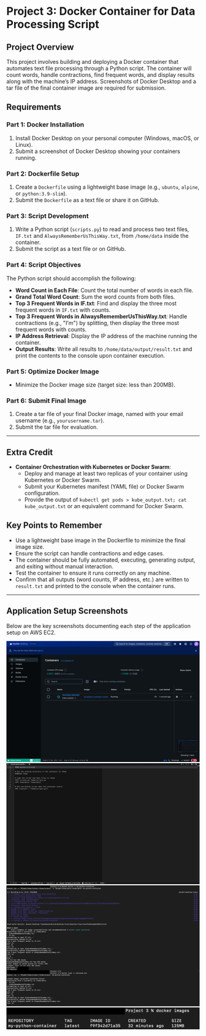 # Project 3: Docker Container for Data Processing Script

## Project Overview
This project involves building and deploying a Docker container that automates text file processing through a Python script. The container will count words, handle contractions, find frequent words, and display results along with the machine’s IP address. Screenshots of Docker Desktop and a tar file of the final container image are required for submission.

## Requirements

### Part 1: Docker Installation
1. Install Docker Desktop on your personal computer (Windows, macOS, or Linux).
2. Submit a screenshot of Docker Desktop showing your containers running.

### Part 2: Dockerfile Setup
1. Create a `Dockerfile` using a lightweight base image (e.g., `ubuntu`, `alpine`, or `python:3.9-slim`).
2. Submit the `Dockerfile` as a text file or share it on GitHub.

### Part 3: Script Development
1. Write a Python script (`scripts.py`) to read and process two text files, `IF.txt` and `AlwaysRememberUsThisWay.txt`, from `/home/data` inside the container.
2. Submit the script as a text file or on GitHub.

### Part 4: Script Objectives
The Python script should accomplish the following:

- **Word Count in Each File**: Count the total number of words in each file.
- **Grand Total Word Count**: Sum the word counts from both files.
- **Top 3 Frequent Words in IF.txt**: Find and display the three most frequent words in `IF.txt` with counts.
- **Top 3 Frequent Words in AlwaysRememberUsThisWay.txt**: Handle contractions (e.g., "I'm") by splitting, then display the three most frequent words with counts.
- **IP Address Retrieval**: Display the IP address of the machine running the container.
- **Output Results**: Write all results to `/home/data/output/result.txt` and print the contents to the console upon container execution.

### Part 5: Optimize Docker Image
- Minimize the Docker image size (target size: less than 200MB).

### Part 6: Submit Final Image
1. Create a tar file of your final Docker image, named with your email username (e.g., `yourusername.tar`).
2. Submit the tar file for evaluation.

---

## Extra Credit
- **Container Orchestration with Kubernetes or Docker Swarm**:
  - Deploy and manage at least two replicas of your container using Kubernetes or Docker Swarm.
  - Submit your Kubernetes manifest (YAML file) or Docker Swarm configuration.
  - Provide the output of `kubectl get pods > kube_output.txt; cat kube_output.txt` or an equivalent command for Docker Swarm.
  
## Key Points to Remember
- Use a lightweight base image in the Dockerfile to minimize the final image size.
- Ensure the script can handle contractions and edge cases.
- The container should be fully automated, executing, generating output, and exiting without manual interaction.
- Test the container to ensure it runs correctly on any machine.
- Confirm that all outputs (word counts, IP address, etc.) are written to `result.txt` and printed to the console when the container runs.

---

## Application Setup Screenshots

Below are the key screenshots documenting each step of the application setup on AWS EC2.

![Image 1](Images/image1.png)
![Image 2](Images/image2.png)
![Image 3](Images/image3.png)
![Image 4](Images/image4.png)

